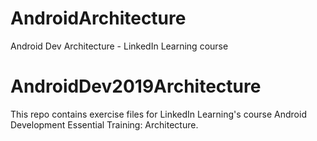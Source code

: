 # AndroidArchitecture
Android Dev Architecture - LinkedIn Learning course

# AndroidDev2019Architecture
This repo contains exercise files for LinkedIn Learning's course Android Development Essential Training: Architecture.
